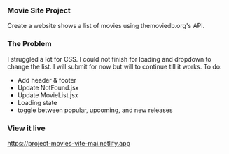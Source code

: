 ### Movie Site Project
Create a website shows a list of movies using themoviedb.org's API. 

### The Problem
I struggled a lot for CSS.  I could not finish for loading and dropdown to change the list. I will submit for now but will to continue till it works.
To do: 
- Add header & footer
- Update NotFound.jsx
- Update MovieList.jsx
- Loading state
- toggle between popular, upcoming, and new releases

### View it live
https://project-movies-vite-mai.netlify.app